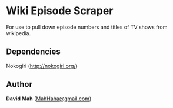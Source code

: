 # Wiki Episode Scraper

For use to pull down episode numbers and titles of TV shows from
wikipedia.

## Dependencies

Nokogiri (http://nokogiri.org/)

## Author

**David Mah** (MahHaha@gmail.com)
